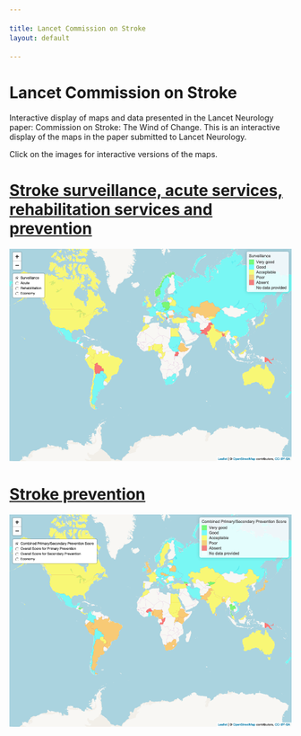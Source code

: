```yaml
---

title: Lancet Commission on Stroke
layout: default

---
```


# Lancet Commission on Stroke

Interactive display of maps and data presented in the Lancet Neurology
paper: Commission on Stroke: The Wind of Change.
This is an interactive display of the maps in the paper submitted to Lancet Neurology.

Click on the images for interactive versions of the maps.

# [Stroke surveillance, acute services, rehabilitation services and prevention](./worldstrokemap1.html)

[![Surveillance, acute services, etc](./wsm1.png)](./worldstrokemap1.html)

# [Stroke prevention](./worldstrokemap2.html)

[![Prevention strategies](./wsm2.png)](./worldstrokemap2.html)


